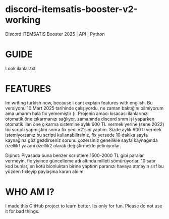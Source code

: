 # discord-itemsatis-booster-v2-working
Discord ITEMSATIS Booster 2025 | API | Python

# GUIDE
Look ilanlar.txt

# FEATURES
Im writing turkish now, because i cant explain features with english.
Bu versiyonu 10 Mart 2025 tarihinde çalışıyordu, ne zaman baktığını bilmiyorum ama umarım hala fix yememiştir (:. Projenin amacı kısacası ilanlarınızı otomatik öne çıkarmanızı sağlıyor, zamanında discord smm işi yaparken otomatik ilan öne çıkarma sistemine aylık 600 TL vermek yerine (sene 2022) bu scripti yapmıştım sonra fix yedi v2'sini yaptım. Sizde aylık 600 tl vermek istemiyorsanız bu scripti kullanabilirsiniz, fix yersede 10 dakika sayfa kaynağına göz gezdirseniz sorunu çözersiniz genellikle sayfa kaynağında özellik1 yazanı özellik2 olarak değiştirmekle yetiniyorlar.

Dipnot: Piyasada buna benzer scriptlere 1500-2000 TL gibi paralar vermeyin, fix yiyince güncelleme adı altında milleti sömürüyorlar. 10 satır kod bunlar, en kötü bionluktan birine yaptırın paranızı havaya atmayın sırf bu yüzden fixleyip paylaşma kararı aldım.

# WHO AM I?
I made this GitHub project to learn better. Its only for fun. Please do not use it for bad things. 
